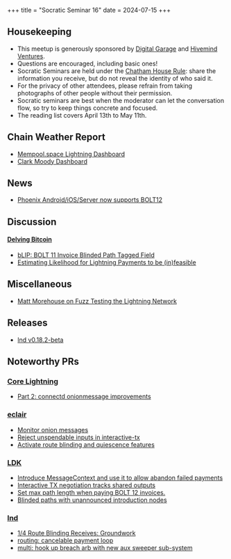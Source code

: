 +++
title = "Socratic Seminar 16"
date = 2024-07-15
+++

Housekeeping
------------

- This meetup is generously sponsored by [Digital Garage](https://dg717.com/) and [Hivemind Ventures](https://hivemind.vc).
- Questions are encouraged, including basic ones!
- Socratic Seminars are held under the [Chatham House Rule](https://www.chathamhouse.org/about-us/chatham-house-rule): share the information you receive, but do not reveal the identity of who said it.
- For the privacy of other attendees, please refrain from taking photographs of other people without their permission.
- Socratic seminars are best when the moderator can let the conversation flow, so try to keep things concrete and focused.
- The reading list covers April 13th to May 11th.


Chain Weather Report
--------------------

- [Mempool.space Lightning Dashboard](https://mempool.space/lightning)
- [Clark Moody Dashboard](https://bitcoin.clarkmoody.com/dashboard/)


News
----
- [Phoenix Android/iOS/Server now supports BOLT12](https://x.com/PhoenixWallet/status/1808547081214439494)


Discussion
----------
#### [Delving Bitcoin](https://delvingbitcoin.org/)
- [bLIP: BOLT 11 Invoice Blinded Path Tagged Field](https://delvingbitcoin.org/t/blip-bolt-11-invoice-blinded-path-tagged-field/991)
- [Estimating Likelihood for Lightning Payments to be (in)feasible](https://delvingbitcoin.org/t/estimating-likelihood-for-lightning-payments-to-be-in-feasible/973)


Miscellaneous
-------------
- [Matt Morehouse on Fuzz Testing the Lightning Network](https://brink.dev/blog/2024/06/25/eng-call-fuzz-testing-lightning/)

Releases
--------
- [lnd v0.18.2-beta](https://github.com/lightningnetwork/lnd/releases/tag/v0.18.2-beta)


Noteworthy PRs
--------------

### [Core Lightning](https://github.com/ElementsProject/lightning)
- [ Part 2: connectd onionmessage improvements](https://github.com/ElementsProject/lightning/pull/7455)

### [eclair](https://github.com/ACINQ/eclair/)
- [Monitor onion messages](https://github.com/ACINQ/eclair/pull/2877)
- [Reject unspendable inputs in interactive-tx](https://github.com/ACINQ/eclair/pull/2870)
- [Activate route blinding and quiescence features](https://github.com/ACINQ/eclair/pull/2878)

### [LDK](https://github.com/lightningdevkit/rust-lightning)
- [Introduce MessageContext and use it to allow abandon failed payments](https://github.com/lightningdevkit/rust-lightning/pull/3085)
- [Interactive TX negotiation tracks shared outputs](https://github.com/lightningdevkit/rust-lightning/pull/2989)
- [Set max path length when paying BOLT 12 invoices.](https://github.com/lightningdevkit/rust-lightning/pull/3156)
- [Blinded paths with unannounced introduction nodes](https://github.com/lightningdevkit/rust-lightning/pull/3132)

### [lnd](https://github.com/lightningnetwork/lnd)
- [1/4 Route Blinding Receives: Groundwork](https://github.com/lightningnetwork/lnd/pull/8752)
- [routing: cancelable payment loop](https://github.com/lightningnetwork/lnd/pull/8734)
- [multi: hook up breach arb with new aux sweeper sub-system](https://github.com/lightningnetwork/lnd/pull/8861)
